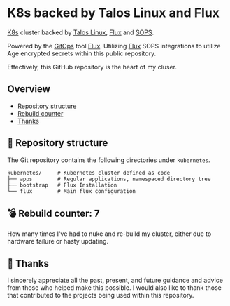 # K8s backed by Talos Linux and Flux

[K8s](https://kubernetes.io/) cluster backed by [Talos Linux](https://www.talos.dev/), [Flux](https://toolkit.fluxcd.io/) and [SOPS](https://toolkit.fluxcd.io/guides/mozilla-sops/).

Powered by the [GitOps](https://www.weave.works/blog/what-is-gitops-really) tool [Flux](https://toolkit.fluxcd.io/). Utilizing [Flux](https://toolkit.fluxcd.io/guides/mozilla-sops/) SOPS integrations to utilize Age encrypted secrets within this public repository.

Effectively, this GitHub repository is the heart of my cluser.

## Overview

- [Repository structure](#-repository-structure)
- [Rebuild counter](#-rebuild-counter-7)
- [Thanks](#-thanks)

## 📂 Repository structure

The Git repository contains the following directories under `kubernetes`.

```
kubernetes/     # Kubernetes cluster defined as code
├── apps        # Regular applications, namespaced directory tree
├── bootstrap   # Flux Installation
└── flux        # Main flux configuration
```

## 💣 Rebuild counter: 7

How many times I've had to nuke and re-build my cluster, either due to hardware failure or hasty updating.

## 🤝 Thanks

I sincerely appreciate all the past, present, and future guidance and advice from those who helped make this possible.
I would also like to thank those that contributed to the projects being used within this repository.

